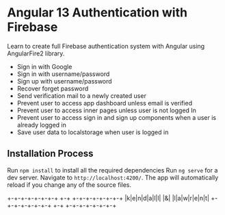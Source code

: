 # Angular 13 Authentication with Firebase

Learn to create full Firebase authentication system with Angular using AngularFire2 library.

- Sign in with Google
- Sign in with username/password
- Sign up with username/password
- Recover forget password
- Send verification mail to a newly created user
- Prevent user to access app dashboard unless email is verified
- Prevent user to access inner pages unless user is not logged In
- Prevent user to access sign in and sign up components when a user is already logged in
- Save user data to localstorage when user is logged in

## Installation Process
Run `npm install` to install all the required dependencies
Run `ng serve` for a dev server. Navigate to `http://localhost:4200/`. The app will automatically reload if you change any of the source files.

 +-+-+-+-+-+-+-+ +-+ +-+-+-+-+-+-+-+
 |k|e|n|d|a|l|l| |&| |l|a|w|r|e|n|t|
 +-+-+-+-+-+-+-+ +-+ +-+-+-+-+-+-+-+
